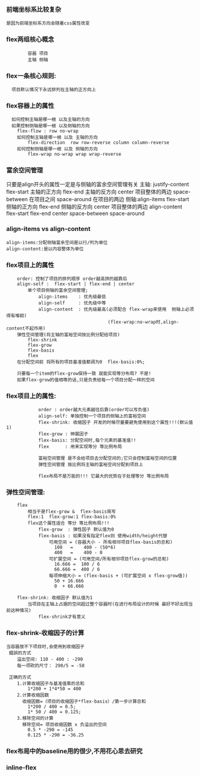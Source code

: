 ### 前端坐标系比较复杂
    是因为前端坐标系方向会随着css属性改变
### flex两组核心概念
            容器 项目
            主轴 侧轴

### flex一条核心规则:
      项目默认情况下永远排列在主轴的正方向上

### flex容器上的属性
      如何控制主轴是哪一根 以及主轴的方向
      如果控制侧轴是哪一根 以及侧轴的方向
        flex-flow : row no-wrap
        如何控制主轴是哪一根 以及 主轴的方向
            flex-direction  row row-reverse column column-reverse
        如何控制侧轴是哪一根 以及 侧轴的方向
            flex-wrap no-wrap wrap wrap-reverse
### 富余空间管理
   只要是align开头的属性一定是与侧轴的富余空间管理有关
        主轴: justify-content
                  flex-start 主轴的正方向
                  flex-end   主轴的反方向
                  center     项目整体的两边
                  space-between 在项目之间
                  space-around  在项目的两边
        侧轴:align-items
                  flex-start 侧轴的正方向
                  flex-end   侧轴的反方向
                  center     项目整体的两边
            align-content
                  flex-start
                  flex-end
                  center
                  space-between
                  space-around
### align-items  vs  align-content
    align-items:分配侧轴富余空间是以行/列为单位
    align-content:是以内容整体为单位
### flex项目上的属性
        order: 控制了项目的排列顺序 order越高排的越靠后
        align-self :  flex-start | flex-end | center
            单个项目侧轴的富余空间管理;
                align-items    : 优先级最低
                align-self     : 优先级中等
                align-content  : 优先级最高(必须配合 flex-wrap来使用  侧轴上必须得有堆砌)
                                          (flex-wrap:no-wrap时,align-content不起作用)
        弹性空间管理(将主轴的富裕空间按比例分配给项目)
            flex-shrink
            flex-grow
            flex-basis
            flex
        在分配空间前 将所有的项目基准值都调为0  flex-basis:0%;

        只要每一个item的flex-grow保持一致 就能实现等分布局? 不是!
        如果flex-grow的值相等的话,只是负责给每一个项目分配一样的空间
### flex项目上的属性:
                order : order越大元素越往后靠(order可以写负值)
                align-self: 单独控制一个项目的侧轴上的富裕空间
                flex-shrink: 收缩因子 开发的时候尽量要避免使用到这个属性!!!(默认值 1)
                flex-grow : 伸展因子
                flex-basis: 分配空间时,每个元素的基准值!!
                flex      : 用来实现等分 等比例布局

                富裕空间管理 是不会给项目去分配空间的;它只会控制富裕空间的位置
                弹性空间管理 按比例将主轴的富裕空间分配到项目上

                flex布局不是万能的!!! 它最大的优势在于处理等分 等比例布局

### 弹性空间管理:
        flex
            相当于是flex-grow &  flex-basis简写
            flex:1  flex-grow:1 flex-basis:0%
            flex这个属性适合 等分 等比例布局!!!
                flex-grow  : 弹性因子 默认值为0
                flex-basis : 如果没有指定flex则 使用width/height代替
                    可用空间 = (容器大小 - 所有相邻项目flex-basis的总和)
                      100   =    400 - (50*6)
                      400   =    400 - 0
                    可扩展空间 = (可用空间/所有相邻项目flex-grow的总和)
                      16.666 =  100 / 6
                      66.666 =  400 / 6
                    每项伸缩大小 = (flex-basis + (可扩展空间 x flex-grow值))
                      50 + 16.666
                      0  + 66.666

        flex-shrink: 收缩因子 默认值为1
            当项目在主轴上占据的空间超过整个容器时(在进行布局设计的时候 最好不好出现当前这种情况)
                flex-shrink才有意义
### flex-shrink-收缩因子的计算
    当容器放不下项目时,会使用到收缩因子
     錯誤的方式
        溢出空间: 110 - 400 : -290
        每一项砍的尺寸： 290/5 = -58
        
     正确的方式
        1.计算收缩因子与基准值乘的总和
            1*200 + 1*4*50 = 400
        2.计算收缩因数
          收缩因数=（项目的收缩因子*flex-basis）/第一步计算总和
            1*200 / 400 = 0.5;
            1* 50 / 400 = 0.125;
        3.移除空间的计算
          移除空间= 项目收缩因数 x 负溢出的空间
            0.5 * -290 = -145
            0.125 * -290 = -36.25
### flex布局中的baseline用的很少,不用花心思去研究

### inline-flex

